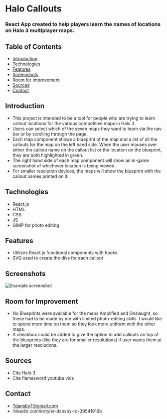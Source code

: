 # **Halo Callouts**
### React App created to help players learn the names of locations on Halo 3 multiplayer maps.

## Table of Contents
  - [Introduction](#introduction)
  - [Technologies](#technologies)
  - [Features](#features)
  - [Screenshots](#screenshots)
  - [Room for Improvement](#room-for-improvement)
  - [Sources](#sources)
  - [Contact](#contact)
## Introduction
 - This project is intended to be a tool for people who are trying to learn callout locations for the various competitive maps in Halo 3.
 - Users can select which of the seven maps they want to learn via the nav bar or by scrolling through the page.
 - Each map component shows a blueprint of the map and a list of all the callouts for the map on the left hand side. When the user mouses over either the callout name on the callout list or the location on the blueprint, they are both highlighted in green.
 - The right hand side of each map component will show an in-game screenshot of whichever location is being viewed.
 - For smaller resolution devices, the maps will show the blueprint with the callout names printed on it.
## Technologies
 - React.js
 - HTML
 - CSS
 - JS
 - GIMP for photo editing
## Features
- Utilizes React.js functional components with hooks.
- SVG used to create the divs for each callout
## Screenshots
![Example screenshot](./img/screenshot.png)
## Room for Improvement
- No Blueprints were available for the maps Amplified and Onslaught, so these had to be made by me with limited photo-editing skills. I would like to spend more time on them so they look more uniform with the other maps.
- A checkbox could be added to give the option to add callouts on top of the blueprints (like they are for smaller resolutions) if user wants them at the larger resolutions. 
## Sources
- Cite Halo 3
- Cite flamesword youtube vids
## Contact
- Tdansby7@gmail.com
- linkedin.com/in/tyler-dansby-rd-39541916b